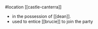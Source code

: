 #location [[castle-canterra]]
- in the possession of [[dean]]. 
- used to entice [[brucie]] to join the party